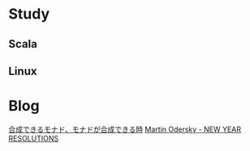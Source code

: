 # Study

## Scala

## Linux


# Blog
[合成できるモナド、モナドが合成できる時](http://d.hatena.ne.jp/everpeace/20120917/1347868517)
[Martin Odersky - NEW YEAR RESOLUTIONS](http://www.scala-lang.org/blog/2016/01/02/new-year-resolutions.html)
